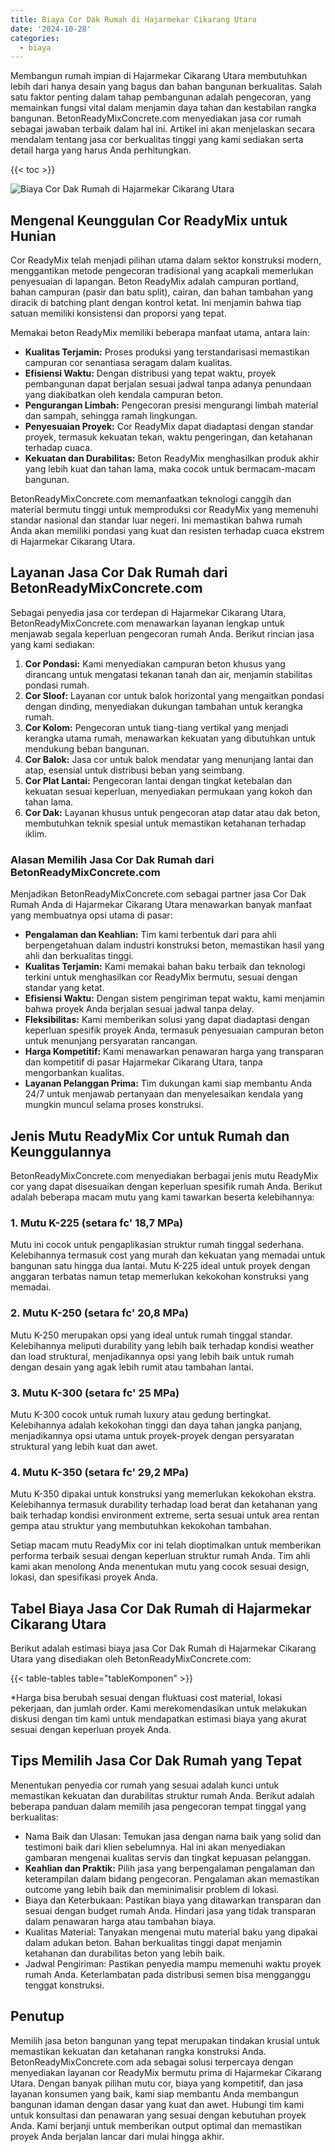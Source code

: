 ```yaml
---
title: Biaya Cor Dak Rumah di Hajarmekar Cikarang Utara
date: '2024-10-28'
categories:
  - biaya
---
```


Membangun rumah impian di Hajarmekar Cikarang Utara membutuhkan lebih dari hanya desain yang bagus dan bahan bangunan berkualitas. Salah satu faktor penting dalam tahap pembangunan adalah pengecoran, yang memainkan fungsi vital dalam menjamin daya tahan dan kestabilan rangka bangunan. BetonReadyMixConcrete.com menyediakan jasa cor rumah sebagai jawaban terbaik dalam hal ini. Artikel ini akan menjelaskan secara mendalam tentang jasa cor berkualitas tinggi yang kami sediakan serta detail harga yang harus Anda perhitungkan.

{{< toc >}}

![Biaya Cor Dak Rumah di Hajarmekar Cikarang Utara](https://betoncor8.github.io/cor/harga-beton-readymix-concrete%20(44).png)

## Mengenal Keunggulan Cor ReadyMix untuk Hunian

Cor ReadyMix telah menjadi pilihan utama dalam sektor konstruksi modern, menggantikan metode pengecoran tradisional yang acapkali memerlukan penyesuaian di lapangan. Beton ReadyMix adalah campuran portland, bahan campuran (pasir dan batu split), cairan, dan bahan tambahan yang diracik di batching plant dengan kontrol ketat. Ini menjamin bahwa tiap satuan memiliki konsistensi dan proporsi yang tepat.

Memakai beton ReadyMix memiliki beberapa manfaat utama, antara lain:

- **Kualitas Terjamin:** Proses produksi yang terstandarisasi memastikan campuran cor senantiasa seragam dalam kualitas.
- **Efisiensi Waktu:** Dengan distribusi yang tepat waktu, proyek pembangunan dapat berjalan sesuai jadwal tanpa adanya penundaan yang diakibatkan oleh kendala campuran beton.
- **Pengurangan Limbah:** Pengecoran presisi mengurangi limbah material dan sampah, sehingga ramah lingkungan.
- **Penyesuaian Proyek:** Cor ReadyMix dapat diadaptasi dengan standar proyek, termasuk kekuatan tekan, waktu pengeringan, dan ketahanan terhadap cuaca.
- **Kekuatan dan Durabilitas:** Beton ReadyMix menghasilkan produk akhir yang lebih kuat dan tahan lama, maka cocok untuk bermacam-macam bangunan.

BetonReadyMixConcrete.com memanfaatkan teknologi canggih dan material bermutu tinggi untuk memproduksi cor ReadyMix yang memenuhi standar nasional dan standar luar negeri. Ini memastikan bahwa rumah Anda akan memiliki pondasi yang kuat dan resisten terhadap cuaca ekstrem di Hajarmekar Cikarang Utara.

## Layanan Jasa Cor Dak Rumah dari BetonReadyMixConcrete.com

Sebagai penyedia jasa cor terdepan di Hajarmekar Cikarang Utara, BetonReadyMixConcrete.com menawarkan layanan lengkap untuk menjawab segala keperluan pengecoran rumah Anda. Berikut rincian jasa yang kami sediakan:

1. **Cor Pondasi:** Kami menyediakan campuran beton khusus yang dirancang untuk mengatasi tekanan tanah dan air, menjamin stabilitas pondasi rumah.
2. **Cor Sloof:** Layanan cor untuk balok horizontal yang mengaitkan pondasi dengan dinding, menyediakan dukungan tambahan untuk kerangka rumah.
3. **Cor Kolom:** Pengecoran untuk tiang-tiang vertikal yang menjadi kerangka utama rumah, menawarkan kekuatan yang dibutuhkan untuk mendukung beban bangunan.
4. **Cor Balok:** Jasa cor untuk balok mendatar yang menunjang lantai dan atap, esensial untuk distribusi beban yang seimbang.
5. **Cor Plat Lantai:** Pengecoran lantai dengan tingkat ketebalan dan kekuatan sesuai keperluan, menyediakan permukaan yang kokoh dan tahan lama.
6. **Cor Dak:** Layanan khusus untuk pengecoran atap datar atau dak beton, membutuhkan teknik spesial untuk memastikan ketahanan terhadap iklim.

### Alasan Memilih Jasa Cor Dak Rumah dari BetonReadyMixConcrete.com

Menjadikan BetonReadyMixConcrete.com sebagai partner jasa Cor Dak Rumah Anda di Hajarmekar Cikarang Utara menawarkan banyak manfaat yang membuatnya opsi utama di pasar:

- **Pengalaman dan Keahlian:** Tim kami terbentuk dari para ahli berpengetahuan dalam industri konstruksi beton, memastikan hasil yang ahli dan berkualitas tinggi.
- **Kualitas Terjamin:** Kami memakai bahan baku terbaik dan teknologi terkini untuk menghasilkan cor ReadyMix bermutu, sesuai dengan standar yang ketat.
- **Efisiensi Waktu:** Dengan sistem pengiriman tepat waktu, kami menjamin bahwa proyek Anda berjalan sesuai jadwal tanpa delay.
- **Fleksibilitas:** Kami memberikan solusi yang dapat diadaptasi dengan keperluan spesifik proyek Anda, termasuk penyesuaian campuran beton untuk menunjang persyaratan rancangan.
- **Harga Kompetitif:** Kami menawarkan penawaran harga yang transparan dan kompetitif di pasar Hajarmekar Cikarang Utara, tanpa mengorbankan kualitas.
- **Layanan Pelanggan Prima:** Tim dukungan kami siap membantu Anda 24/7 untuk menjawab pertanyaan dan menyelesaikan kendala yang mungkin muncul selama proses konstruksi.

## Jenis Mutu ReadyMix Cor untuk Rumah dan Keunggulannya

BetonReadyMixConcrete.com menyediakan berbagai jenis mutu ReadyMix cor yang dapat disesuaikan dengan keperluan spesifik rumah Anda. Berikut adalah beberapa macam mutu yang kami tawarkan beserta kelebihannya:

### 1\. Mutu K-225 (setara fc' 18,7 MPa)

Mutu ini cocok untuk pengaplikasian struktur rumah tinggal sederhana. Kelebihannya termasuk cost yang murah dan kekuatan yang memadai untuk bangunan satu hingga dua lantai. Mutu K-225 ideal untuk proyek dengan anggaran terbatas namun tetap memerlukan kekokohan konstruksi yang memadai.

### 2\. Mutu K-250 (setara fc' 20,8 MPa)

Mutu K-250 merupakan opsi yang ideal untuk rumah tinggal standar. Kelebihannya meliputi durability yang lebih baik terhadap kondisi weather dan load struktural, menjadikannya opsi yang lebih baik untuk rumah dengan desain yang agak lebih rumit atau tambahan lantai.

### 3\. Mutu K-300 (setara fc' 25 MPa)

Mutu K-300 cocok untuk rumah luxury atau gedung bertingkat. Kelebihannya adalah kekokohan tinggi dan daya tahan jangka panjang, menjadikannya opsi utama untuk proyek-proyek dengan persyaratan struktural yang lebih kuat dan awet.

### 4\. Mutu K-350 (setara fc' 29,2 MPa)

Mutu K-350 dipakai untuk konstruksi yang memerlukan kekokohan ekstra. Kelebihannya termasuk durability terhadap load berat dan ketahanan yang baik terhadap kondisi environment extreme, serta sesuai untuk area rentan gempa atau struktur yang membutuhkan kekokohan tambahan.

Setiap macam mutu ReadyMix cor ini telah dioptimalkan untuk memberikan performa terbaik sesuai dengan keperluan struktur rumah Anda. Tim ahli kami akan menolong Anda menentukan mutu yang cocok sesuai design, lokasi, dan spesifikasi proyek Anda.

## Tabel Biaya Jasa Cor Dak Rumah di Hajarmekar Cikarang Utara

Berikut adalah estimasi biaya jasa Cor Dak Rumah di Hajarmekar Cikarang Utara yang disediakan oleh BetonReadyMixConcrete.com:

{{< table-tables table="tableKomponen" >}}

\*Harga bisa berubah sesuai dengan fluktuasi cost material, lokasi pekerjaan, dan jumlah order. Kami merekomendasikan untuk melakukan diskusi dengan tim kami untuk mendapatkan estimasi biaya yang akurat sesuai dengan keperluan proyek Anda.

## Tips Memilih Jasa Cor Dak Rumah yang Tepat

Menentukan penyedia cor rumah yang sesuai adalah kunci untuk memastikan kekuatan dan durabilitas struktur rumah Anda. Berikut adalah beberapa panduan dalam memilih jasa pengecoran tempat tinggal yang berkualitas:

- Nama Baik dan Ulasan: Temukan jasa dengan nama baik yang solid dan testimoni baik dari klien sebelumnya. Hal ini akan menyediakan gambaran mengenai kualitas servis dan tingkat kepuasan pelanggan.
- **Keahlian dan Praktik:** Pilih jasa yang berpengalaman pengalaman dan keterampilan dalam bidang pengecoran. Pengalaman akan memastikan outcome yang lebih baik dan meminimalisir problem di lokasi.
- Biaya dan Keterbukaan: Pastikan biaya yang ditawarkan transparan dan sesuai dengan budget rumah Anda. Hindari jasa yang tidak transparan dalam penawaran harga atau tambahan biaya.
- Kualitas Material: Tanyakan mengenai mutu material baku yang dipakai dalam adukan beton. Bahan berkualitas tinggi dapat menjamin ketahanan dan durabilitas beton yang lebih baik.
- Jadwal Pengiriman: Pastikan penyedia mampu memenuhi waktu proyek rumah Anda. Keterlambatan pada distribusi semen bisa mengganggu tenggat konstruksi.

## Penutup

Memilih jasa beton bangunan yang tepat merupakan tindakan krusial untuk memastikan kekuatan dan ketahanan rangka konstruksi Anda. BetonReadyMixConcrete.com ada sebagai solusi terpercaya dengan menyediakan layanan cor ReadyMix bermutu prima di Hajarmekar Cikarang Utara. Dengan banyak pilihan mutu cor, biaya yang kompetitif, dan jasa layanan konsumen yang baik, kami siap membantu Anda membangun bangunan idaman dengan dasar yang kuat dan awet. Hubungi tim kami untuk konsultasi dan penawaran yang sesuai dengan kebutuhan proyek Anda. Kami berjanji untuk memberikan output optimal dan memastikan proyek Anda berjalan lancar dari mulai hingga akhir.

